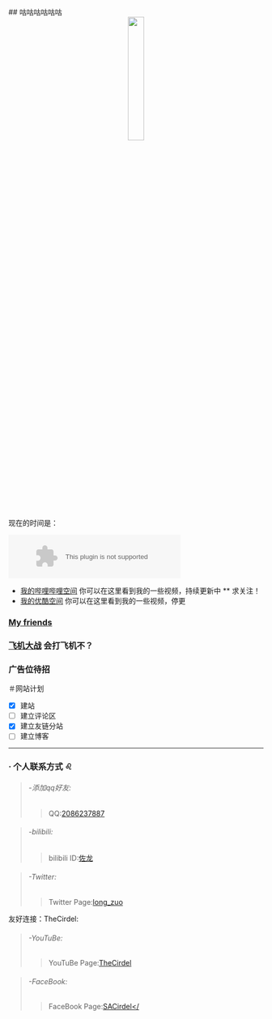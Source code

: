 <title>鸽子佐龙小站</title>
<head>
<link rel="shortcut icon" href=" /favicon.ico" /> 
</head>
## 咕咕咕咕咕咕

<center>
<img src="https://s1.ax1x.com/2018/11/09/ibFQnP.jpg" width="25%" height="25%" />
</center>

现在的时间是： <!--setInterval实时显示时间-->
<p id="time1" style="color: blueviolet;"></p>
<script>
    function mytime(){
        var a = new Date();
        var b = a.toLocaleTimeString();
        var c = a.toLocaleDateString();
        document.getElementById("time1").innerHTML = c+"&nbsp"+b;
        }
    setInterval(function() {mytime()},1000);
</script>


<embed src="//music.163.com/style/swf/widget.swf?sid=4010201&type=2&auto=1&width=320&height=66" width="340" height="86"  allowNetworking="all">

* [我的哔哩哔哩空间](https://space.bilibili.com/52232364/#/) 你可以在这里看到我的一些视频，持续更新中
** 求关注！
* [我的优酷空间](https://i.youku.com/mmdazuolong) 你可以在这里看到我的一些视频，停更

### [My friends](https://zuolong233.github.io/friends/)
### [飞机大战](https://zuolong233.github.io/Game1/) 会打飞机不？

### 广告位待招

＃网站计划

- [x] 建站
- [ ] 建立评论区
- [x] 建立友链分站
- [ ] 建立博客

________________________________________________________________________________________________________________________________________

### · 个人联系方式   ♌️
> ###### -添加qq好友:                                              
>>   QQ:<a href="http://wpa.qq.com/msgrd?v=3&amp;uin=2086237887&amp;site=qq&amp;menu=yes"  alt="佐龙&#39;s qq Account" title="哔哩哔哩三连关注pls">2086237887</a>
> 

> ###### -bilibili:
>>bilibili ID:<a href="https://space.bilibili.com/52232364/?share_medium=android&amp;share_source=copy_link&amp;bbid=aV1rWz4MNVEyUGEAfAB8infoc&amp;ts=1541739409678"  alt="关注点赞收藏投币qwq" title="关注点赞收藏投币qwq">佐龙</a>
> 

> ###### -Twitter:
>>Twitter Page:<a href="https://twitter.com/long_zuo"  alt="佐龙的推特" title="佐龙的推特">long_zuo</a>
> 

友好连接：TheCirdel:

> ###### -YouTuBe:
>>YouTuBe Page:<a href="https://www.youtube.com/channel/UC2CGBuj3mPRySXfKZpibNXw"  alt="404 NOT FOUND" title="404 NOT FOUND">TheCirdel</a>
> 

> ###### -FaceBook:
>>FaceBook Page:<a href="https://www.facebook.com/sa.cirdel"  alt="404 NOT FOUND" title="404 NOT FOUND">SACirdel</
